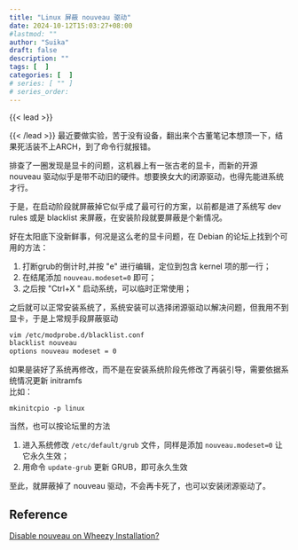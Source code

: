 ```yaml
---
title: "Linux 屏蔽 nouveau 驱动"
date: 2024-10-12T15:03:27+08:00
#lastmod: ""
author: "Suika"
draft: false
description: ""
tags: [  ]
categories: [  ]
# series: [ "" ]
# series_order: 
---
```


{{< lead >}}

{{< /lead >}}
最近要做实验，苦于没有设备，翻出来个古董笔记本想顶一下，结果死活装不上ARCH，到了命令行就报错。

排查了一圈发现是显卡的问题，这机器上有一张古老的显卡，而新的开源 nouveau 驱动似乎是带不动旧的硬件。想要换女大的闭源驱动，也得先能进系统才行。

于是，在启动阶段就屏蔽掉它似乎成了最可行的方案，以前都是进了系统写 dev rules 或是 blacklist 来屏蔽，在安装阶段就要屏蔽是个新情况。

好在太阳底下没新鲜事，何况是这么老的显卡问题，在 Debian 的论坛上找到个可用的方法：

1. 打断grub的倒计时,并按 "e" 进行编辑，定位到包含 kernel 项的那一行；
2. 在结尾添加 ```nouveau.modeset=0``` 即可；
3. 之后按 "Ctrl+X " 启动系统，可以临时正常使用；

之后就可以正常安装系统了，系统安装可以选择闭源驱动以解决问题，但我用不到显卡，于是上常规手段屏蔽驱动  
``` bash
vim /etc/modprobe.d/blacklist.conf
blacklist nouveau
options nouveau modeset = 0
```

如果是装好了系统再修改，而不是在安装系统阶段先修改了再装引导，需要依据系统情况更新 initramfs  
比如：
```
mkinitcpio -p linux
```

当然，也可以按论坛里的方法  
1. 进入系统修改 `/etc/default/grub` 文件，同样是添加 ```nouveau.modeset=0``` 让它永久生效；  
2. 用命令 ```update-grub``` 更新 GRUB，即可永久生效

至此，就屏蔽掉了 nouveau 驱动，不会再卡死了，也可以安装闭源驱动了。

## Reference
[Disable nouveau on Wheezy Installation?](https://forums.debian.net/viewtopic.php?t=79797)